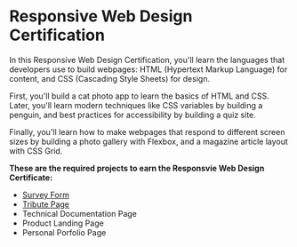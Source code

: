 <h1>Responsive Web Design Certification</h1>
<p>In this Responsive Web Design Certification, you'll learn the languages that developers use to build webpages: HTML (Hypertext Markup Language) for content, and CSS (Cascading Style Sheets) for design.

First, you'll build a cat photo app to learn the basics of HTML and CSS. Later, you'll learn modern techniques like CSS variables by building a penguin, and best practices for accessibility by building a quiz site.

Finally, you'll learn how to make webpages that respond to different screen sizes by building a photo gallery with Flexbox, and a magazine article layout with CSS Grid. </p>
<p><strong>These are the required projects to earn the Responsvie Web Design Certificate:</strong><p>
<ul>
  <li><a href="">Survey Form</a></li>
  <li><a href="https://github.com/chezcye/free-code-camp/tree/main/responsive-web-design/tribute-page">Tribute Page</a></li>
  <li> Technical Documentation Page</li>
  <li> Product Landing Page</li>
  <li> Personal Porfolio Page</li>

</ul>



